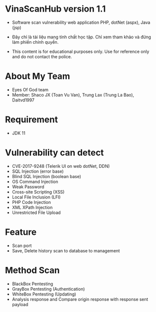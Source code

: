 # VinaScanHub version 1.1
- Software scan vulnerability web application PHP, dotNet (aspx), Java (jsp)
  
- Đây chỉ là tài liệu mang tính chất học tập. Chỉ xem tham khảo và đừng làm phiền chính quyền.
- This content is for educational purposes only. Use for reference only and do not contact the police.


# About My Team
- Eyes Of God team
- Member: Shaco JX (Toan Vu Van), Trung Lax (Trung La Bao), Daitvd1997

# Requirement
- JDK 11

# Vulnerability can detect
 - CVE-2017-9248 (Telerik UI on web dotNet, DDN)
 - SQL Injection (error base)
 - Blind SQL Injection (boolean base)
 - OS Command Injection
 - Weak Password
 - Cross-site Scripting (XSS)
 - Local File Inclusion (LFI)
 - PHP Code Injection
 - XML XPath Injection
 - Unrestricted File Upload
# Feature
- Scan port
- Save, Delete history scan to database to management

# Method Scan
- BlackBox Pentesting
- GrayBox Pentesting (Authentication)
- WhiteBox Pentesting (Updating)
- Analysis response and Compare origin response with response sent payload


